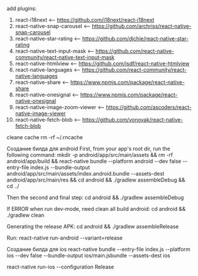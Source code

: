 add plugins: 

1) react-i18next <-- https://github.com/i18next/react-i18next
2) react-native-snap-carousel <-- https://github.com/archriss/react-native-snap-carousel
3) react-native-star-rating <-- https://github.com/djchie/react-native-star-rating
4) react-native-text-input-mask <-- https://github.com/react-native-community/react-native-text-input-mask
5) react-native-htmlview <-- https://github.com/jsdf/react-native-htmlview
6) react-native-languages <-- https://github.com/react-community/react-native-languages
7) react-native-share <-- https://www.npmjs.com/package/react-native-share
8) react-native-onesignal <-- https://www.npmjs.com/package/react-native-onesignal
9) react-native-image-zoom-viewer <-- https://github.com/ascoders/react-native-image-viewer
10) react-native-fetch-blob <-- https://github.com/vonovak/react-native-fetch-blob

cleane cache rm -rf ~/.rncache

Создание билда для android
First, from your app's root dir, run the following command:
mkdir -p android/app/src/main/assets && rm -rf android/app/build && react-native bundle --platform android --dev false --entry-file index.js --bundle-output android/app/src/main/assets/index.android.bundle --assets-dest android/app/src/main/res && cd android && ./gradlew assembleDebug && cd ../

Then the second and final step:
cd android && ./gradlew assembleDebug

If ERROR when run dev-mode, need clean all build android:
cd android && ./gradlew clean

Generating the release APK:
cd android && ./gradlew assembleRelease

Run: react-native run-android --variant=release

Создание билда для ios
react-native bundle --entry-file index.js --platform ios --dev false --bundle-output ios/main.jsbundle --assets-dest ios

react-native run-ios --configuration Release